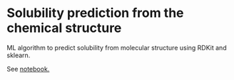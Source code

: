 # Solubility prediction from the chemical structure
ML algorithm to predict solubility from molecular structure using RDKit and sklearn. 

See [notebook.](https://github.com/tkpiskorz/cheminformatics_notebooks/blob/master/solubility/Solubility_predict.ipynb)

